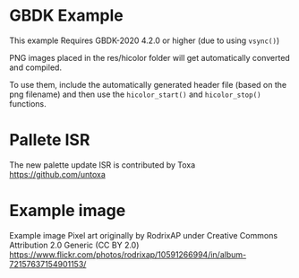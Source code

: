 # GBDK Example
This example Requires GBDK-2020 4.2.0 or higher (due to using `vsync()`)

PNG images placed in the res/hicolor folder will get automatically converted and compiled.

To use them, include the automatically generated header file (based on the png filename) and then use the `hicolor_start()` and `hicolor_stop()` functions.

# Pallete ISR
The new palette update ISR is contributed by Toxa
https://github.com/untoxa


# Example image
Example image Pixel art originally by RodrixAP under Creative Commons Attribution 2.0 Generic (CC BY 2.0)
https://www.flickr.com/photos/rodrixap/10591266994/in/album-72157637154901153/

